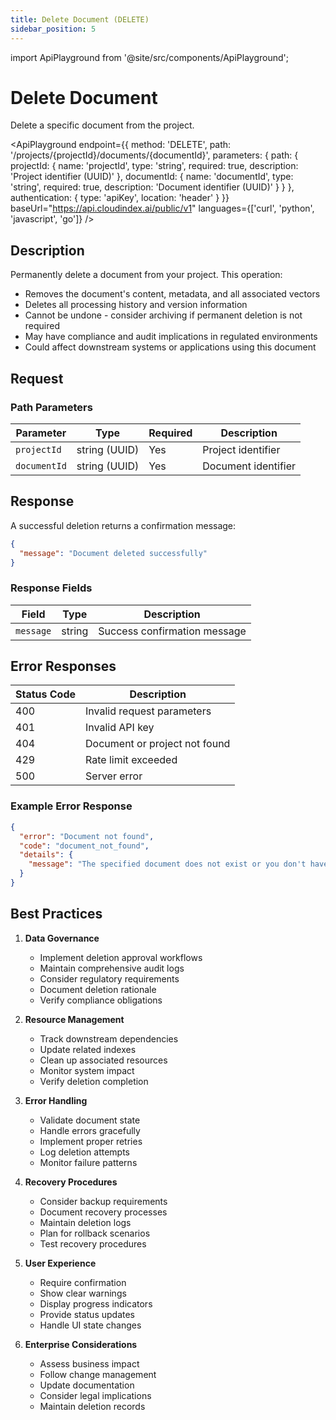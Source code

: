 ```yaml
---
title: Delete Document (DELETE)
sidebar_position: 5
---
```


import ApiPlayground from '@site/src/components/ApiPlayground';

# Delete Document

Delete a specific document from the project.

<ApiPlayground
  endpoint={{
    method: 'DELETE',
    path: '/projects/{projectId}/documents/{documentId}',
    parameters: {
      path: {
        projectId: {
          name: 'projectId',
          type: 'string',
          required: true,
          description: 'Project identifier (UUID)'
        },
        documentId: {
          name: 'documentId',
          type: 'string',
          required: true,
          description: 'Document identifier (UUID)'
        }
      }
    },
    authentication: {
      type: 'apiKey',
      location: 'header'
    }
  }}
  baseUrl="https://api.cloudindex.ai/public/v1"
  languages={['curl', 'python', 'javascript', 'go']}
/>

## Description

Permanently delete a document from your project. This operation:
- Removes the document's content, metadata, and all associated vectors
- Deletes all processing history and version information
- Cannot be undone - consider archiving if permanent deletion is not required
- May have compliance and audit implications in regulated environments
- Could affect downstream systems or applications using this document

## Request

### Path Parameters

| Parameter | Type | Required | Description |
|-----------|------|----------|-------------|
| `projectId` | string (UUID) | Yes | Project identifier |
| `documentId` | string (UUID) | Yes | Document identifier |

## Response

A successful deletion returns a confirmation message:

```json
{
  "message": "Document deleted successfully"
}
```

### Response Fields

| Field | Type | Description |
|-------|------|-------------|
| `message` | string | Success confirmation message |

## Error Responses

| Status Code | Description |
|-------------|-------------|
| 400 | Invalid request parameters |
| 401 | Invalid API key |
| 404 | Document or project not found |
| 429 | Rate limit exceeded |
| 500 | Server error |

### Example Error Response

```json
{
  "error": "Document not found",
  "code": "document_not_found",
  "details": {
    "message": "The specified document does not exist or you don't have access"
  }
}
```

## Best Practices

1. **Data Governance**
   - Implement deletion approval workflows
   - Maintain comprehensive audit logs
   - Consider regulatory requirements
   - Document deletion rationale
   - Verify compliance obligations

2. **Resource Management**
   - Track downstream dependencies
   - Update related indexes
   - Clean up associated resources
   - Monitor system impact
   - Verify deletion completion

3. **Error Handling**
   - Validate document state
   - Handle errors gracefully
   - Implement proper retries
   - Log deletion attempts
   - Monitor failure patterns

4. **Recovery Procedures**
   - Consider backup requirements
   - Document recovery processes
   - Maintain deletion logs
   - Plan for rollback scenarios
   - Test recovery procedures

5. **User Experience**
   - Require confirmation
   - Show clear warnings
   - Display progress indicators
   - Provide status updates
   - Handle UI state changes

6. **Enterprise Considerations**
   - Assess business impact
   - Follow change management
   - Update documentation
   - Consider legal implications
   - Maintain deletion records
